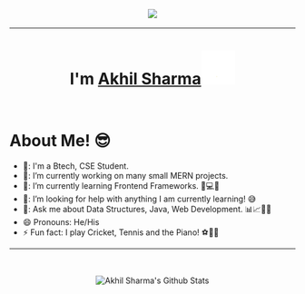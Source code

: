 <p align="center">
  <img src="https://miro.medium.com/max/2048/1*OohqW5DGh9CQS4hLY5FXzA.png" height="230"/>
</p>
<hr>
<h1 align="center">I'm <a href="https://github.com/akhil-06">Akhil Sharma<a><img src="https://github.com/Kathryn-Jie/Kathryn-Jie/blob/main/wave.gif" width="60px"/></h1>
<Br>
<h1>About Me! 😎</h1>

- 🏫: I'm a Btech, CSE Student.
- 🔭: I’m currently working on many small MERN projects.
- 🌱: I’m currently learning Frontend Frameworks. 🧠💻🤖
- 🤔: I’m looking for help with anything I am currently learning! 😅
- 💬: Ask me about Data Structures, Java, Web Development. 📊📈🤖🧠
- 😄  Pronouns: He/His
- ⚡  Fun fact: I play Cricket, Tennis and the Piano! ⚽🎾🎹
  
<hr>
<Br>

  <p align='center'>
  <img align="center" src="https://github-readme-stats.vercel.app/api?username=akhil-06&show_icons=true&title_color=fff&icon_color=79ff97&text_color=efefef&bg_color=24292e" alt="Akhil Sharma's Github Stats">
</p>
